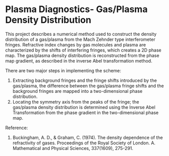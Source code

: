 # Plasma Diagnostics- Gas/Plasma Density Distribution

This project describes a numerical method used to construct the density distribution of a gas/plasma from the Mach Zehnder type interferometer fringes. Refractive index changes by gas molecules and plasma are characterized by the shifts of interfering fringes, which creates a 2D phase map. The gas/plasma density distribution is reconstructed from the phase map gradient, as described in the inverse Abel transformation method.

There are two major steps in implementing the scheme: 
1.	Extracting background fringes and the fringe shifts introduced by the gas/plasma, the difference between the gas/plasma fringe shifts and the background fringes are mapped into a two-dimensional phase distribution.
2.	Locating the symmetry axis from the peaks of the fringe; the gas/plasma density distribution is determined using the Inverse Abel Transformation from the phase gradient in the two-dimensional phase map.


Reference:
1.	Buckingham, A. D., & Graham, C. (1974). The density dependence of the refractivity of gases. Proceedings of the Royal Society of London. A. Mathematical and Physical Sciences, 337(1609), 275-291.

